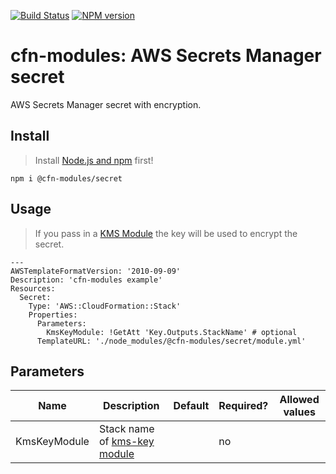 [![Build Status](https://travis-ci.org/cfn-modules/secret.svg?branch=master)](https://travis-ci.org/cfn-modules/secret)
[![NPM version](https://img.shields.io/npm/v/@cfn-modules/secret.svg)](https://www.npmjs.com/package/@cfn-modules/secret)

# cfn-modules: AWS Secrets Manager secret

AWS Secrets Manager secret with encryption.

## Install

> Install [Node.js and npm](https://nodejs.org/) first!

```
npm i @cfn-modules/secret
```

## Usage

> If you pass in a [KMS Module](https://github.com/cfn-modules/kms-key) the key will be used to encrypt the secret.

```
---
AWSTemplateFormatVersion: '2010-09-09'
Description: 'cfn-modules example'
Resources:
  Secret:
    Type: 'AWS::CloudFormation::Stack'
    Properties:
      Parameters:
        KmsKeyModule: !GetAtt 'Key.Outputs.StackName' # optional
      TemplateURL: './node_modules/@cfn-modules/secret/module.yml'
```

## Parameters

<table>
  <thead>
    <tr>
      <th>Name</th>
      <th>Description</th>
      <th>Default</th>
      <th>Required?</th>
      <th>Allowed values</th>
    </tr>
  </thead>
  <tbody>
    <tr>
      <td>KmsKeyModule</td>
      <td>Stack name of <a href="https://www.npmjs.com/package/@cfn-modules/kms-key">kms-key module</a></td>
      <td></td>
      <td>no</td>
      <td></td>
    </tr>
  </tbody>
</table>
